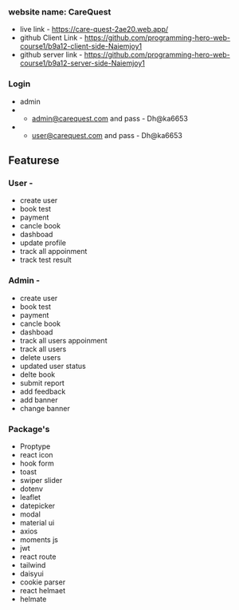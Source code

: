 ### website name: CareQuest

- live link - https://care-quest-2ae20.web.app/
- github Client Link - https://github.com/programming-hero-web-course1/b9a12-client-side-Naiemjoy1
- github server link - https://github.com/programming-hero-web-course1/b9a12-server-side-Naiemjoy1

### Login

- admin
- - admin@carequest.com and pass - Dh@ka6653
- - user@carequest.com and pass - Dh@ka6653

## Featurese

### User -

- create user
- book test
- payment
- cancle book
- dashboad
- update profile
- track all appoinment
- track test result

### Admin -

- create user
- book test
- payment
- cancle book
- dashboad
- track all users appoinment
- track all users
- delete users
- updated user status
- delte book
- submit report
- add feedback
- add banner
- change banner

### Package's

- Proptype
- react icon
- hook form
- toast
- swiper slider
- dotenv
- leaflet
- datepicker
- modal
- material ui
- axios
- moments js
- jwt
- react route
- tailwind
- daisyui
- cookie parser
- react helmaet
- helmate
